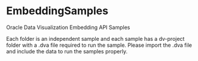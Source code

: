 # EmbeddingSamples

Oracle Data Visualization Embedding API Samples

Each folder is an independent sample and each sample has a dv-project folder with a .dva file required to run the sample.  Please import the .dva file and include the data to run the samples properly.
